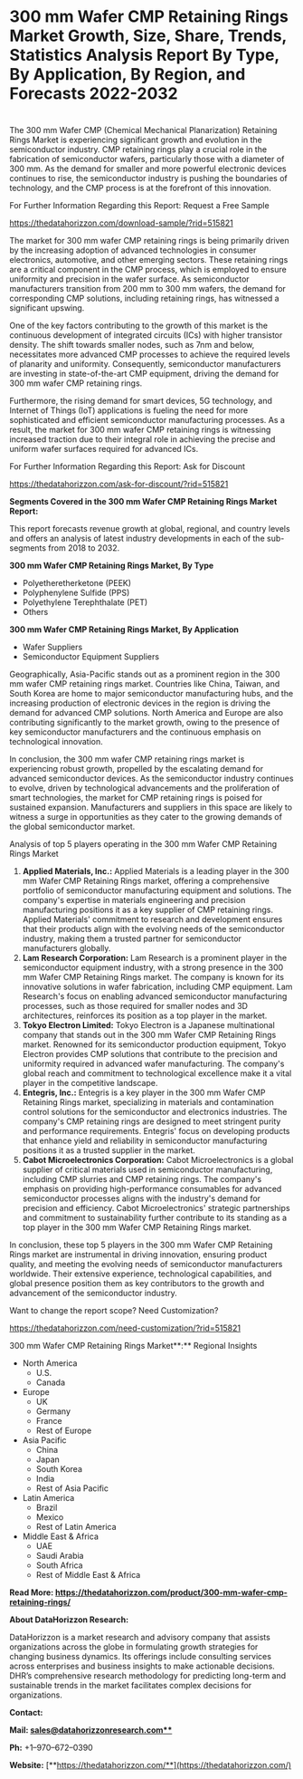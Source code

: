 ﻿# **300 mm Wafer CMP Retaining Rings Market Growth, Size, Share, Trends, Statistics Analysis Report By Type, By Application, By Region, and Forecasts 2022-2032**
#

The 300 mm Wafer CMP (Chemical Mechanical Planarization) Retaining Rings Market is experiencing significant growth and evolution in the semiconductor industry. CMP retaining rings play a crucial role in the fabrication of semiconductor wafers, particularly those with a diameter of 300 mm. As the demand for smaller and more powerful electronic devices continues to rise, the semiconductor industry is pushing the boundaries of technology, and the CMP process is at the forefront of this innovation.

For Further Information Regarding this Report: Request a Free Sample

<https://thedatahorizzon.com/download-sample/?rid=515821>

The market for 300 mm wafer CMP retaining rings is being primarily driven by the increasing adoption of advanced technologies in consumer electronics, automotive, and other emerging sectors. These retaining rings are a critical component in the CMP process, which is employed to ensure uniformity and precision in the wafer surface. As semiconductor manufacturers transition from 200 mm to 300 mm wafers, the demand for corresponding CMP solutions, including retaining rings, has witnessed a significant upswing.

One of the key factors contributing to the growth of this market is the continuous development of integrated circuits (ICs) with higher transistor density. The shift towards smaller nodes, such as 7nm and below, necessitates more advanced CMP processes to achieve the required levels of planarity and uniformity. Consequently, semiconductor manufacturers are investing in state-of-the-art CMP equipment, driving the demand for 300 mm wafer CMP retaining rings.

Furthermore, the rising demand for smart devices, 5G technology, and Internet of Things (IoT) applications is fueling the need for more sophisticated and efficient semiconductor manufacturing processes. As a result, the market for 300 mm wafer CMP retaining rings is witnessing increased traction due to their integral role in achieving the precise and uniform wafer surfaces required for advanced ICs.

For Further Information Regarding this Report: Ask for Discount

<https://thedatahorizzon.com/ask-for-discount/?rid=515821>

**Segments Covered in the 300 mm Wafer CMP Retaining Rings Market Report:**

This report forecasts revenue growth at global, regional, and country levels and offers an analysis of latest industry developments in each of the sub-segments from 2018 to 2032.

**300 mm Wafer CMP Retaining Rings Market, By Type**

- Polyetheretherketone (PEEK)
- Polyphenylene Sulfide (PPS)
- Polyethylene Terephthalate (PET)
- Others

**300 mm Wafer CMP Retaining Rings Market, By Application**

- Wafer Suppliers
- Semiconductor Equipment Suppliers

Geographically, Asia-Pacific stands out as a prominent region in the 300 mm wafer CMP retaining rings market. Countries like China, Taiwan, and South Korea are home to major semiconductor manufacturing hubs, and the increasing production of electronic devices in the region is driving the demand for advanced CMP solutions. North America and Europe are also contributing significantly to the market growth, owing to the presence of key semiconductor manufacturers and the continuous emphasis on technological innovation.

In conclusion, the 300 mm wafer CMP retaining rings market is experiencing robust growth, propelled by the escalating demand for advanced semiconductor devices. As the semiconductor industry continues to evolve, driven by technological advancements and the proliferation of smart technologies, the market for CMP retaining rings is poised for sustained expansion. Manufacturers and suppliers in this space are likely to witness a surge in opportunities as they cater to the growing demands of the global semiconductor market.



Analysis of top 5 players operating in the 300 mm Wafer CMP Retaining Rings Market 

1. **Applied Materials, Inc.:** Applied Materials is a leading player in the 300 mm Wafer CMP Retaining Rings market, offering a comprehensive portfolio of semiconductor manufacturing equipment and solutions. The company's expertise in materials engineering and precision manufacturing positions it as a key supplier of CMP retaining rings. Applied Materials' commitment to research and development ensures that their products align with the evolving needs of the semiconductor industry, making them a trusted partner for semiconductor manufacturers globally.
1. **Lam Research Corporation:** Lam Research is a prominent player in the semiconductor equipment industry, with a strong presence in the 300 mm Wafer CMP Retaining Rings market. The company is known for its innovative solutions in wafer fabrication, including CMP equipment. Lam Research's focus on enabling advanced semiconductor manufacturing processes, such as those required for smaller nodes and 3D architectures, reinforces its position as a top player in the market.
1. **Tokyo Electron Limited:** Tokyo Electron is a Japanese multinational company that stands out in the 300 mm Wafer CMP Retaining Rings market. Renowned for its semiconductor production equipment, Tokyo Electron provides CMP solutions that contribute to the precision and uniformity required in advanced wafer manufacturing. The company's global reach and commitment to technological excellence make it a vital player in the competitive landscape.
1. **Entegris, Inc.:** Entegris is a key player in the 300 mm Wafer CMP Retaining Rings market, specializing in materials and contamination control solutions for the semiconductor and electronics industries. The company's CMP retaining rings are designed to meet stringent purity and performance requirements. Entegris' focus on developing products that enhance yield and reliability in semiconductor manufacturing positions it as a trusted supplier in the market.
1. **Cabot Microelectronics Corporation:** Cabot Microelectronics is a global supplier of critical materials used in semiconductor manufacturing, including CMP slurries and CMP retaining rings. The company's emphasis on providing high-performance consumables for advanced semiconductor processes aligns with the industry's demand for precision and efficiency. Cabot Microelectronics' strategic partnerships and commitment to sustainability further contribute to its standing as a top player in the 300 mm Wafer CMP Retaining Rings market.

In conclusion, these top 5 players in the 300 mm Wafer CMP Retaining Rings market are instrumental in driving innovation, ensuring product quality, and meeting the evolving needs of semiconductor manufacturers worldwide. Their extensive experience, technological capabilities, and global presence position them as key contributors to the growth and advancement of the semiconductor industry.

Want to change the report scope? Need Customization?

<https://thedatahorizzon.com/need-customization/?rid=515821>



300 mm Wafer CMP Retaining Rings Market**:** Regional Insights

- North America
  - U.S.
  - Canada
- Europe
  - UK
  - Germany
  - France
  - Rest of Europe
- Asia Pacific
  - China
  - Japan
  - South Korea
  - India
  - Rest of Asia Pacific
- Latin America
  - Brazil
  - Mexico
  - Rest of Latin America
- Middle East & Africa
  - UAE
  - Saudi Arabia
  - South Africa
  - Rest of Middle East & Africa

**Read More: https://thedatahorizzon.com/product/300-mm-wafer-cmp-retaining-rings/**

**About DataHorizzon Research:**

DataHorizzon is a market research and advisory company that assists organizations across the globe in formulating growth strategies for changing business dynamics. Its offerings include consulting services across enterprises and business insights to make actionable decisions. DHR’s comprehensive research methodology for predicting long-term and sustainable trends in the market facilitates complex decisions for organizations.

**Contact:**

**Mail: [sales@datahorizzonresearch.com**](mailto:sales@datahorizzonresearch.com)**

**Ph:** +1–970–672–0390

**Website:** [**https://thedatahorizzon.com/**](https://thedatahorizzon.com/)


